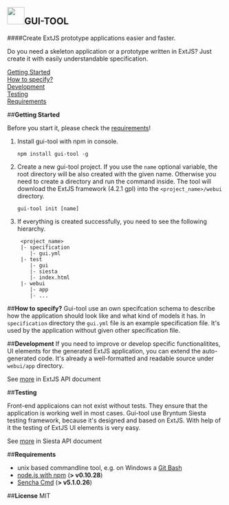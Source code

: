 
<a href="#"><img src="https://raw.githubusercontent.com/vartomi/gui-tool/master/gui_tool_logo.png" height="40"></a>**GUI-TOOL**
----------------------

####Create ExtJS prototype applications easier and faster.

Do you need a skeleton application or a prototype written in ExtJS? Just create it with easily understandable specification.

[Getting Started](#getting-started)<br/>
[How to specify?](#specification)<br/>
[Development](#development)<br/>
[Testing](#testing)<br/>
[Requirements](#requirements)

##**Getting Started**

Before you start it, please check the [requirements](#requirements)!

 1.  Install gui-tool with npm in console.
      
      `npm install gui-tool -g`
 
 
 2. Create a new gui-tool project. If you use the `name` optional variable, the root directory will be also created with the given name. Otherwise you need to create a directory and run the command inside. The tool will download the ExtJS framework (4.2.1 gpl) into the `<project_name>/webui` directory.
    
    `gui-tool init [name]`
 
 3. If everything is created successfully, you need to see the following hierarchy.
    ```
     <project_name>
     |- specification
        |- gui.yml
     |- test
        |- gui
        |- siesta
        |- index.html
     |- webui
        |- app
        |- ...
    ```

<a name="specification"></a>
##**How to specify?**
Gui-tool use an own specifcation schema to describe how the application should look like and what kind of models it has. In `specification` directory the `gui.yml` file is an example specification file. It's used by the application without given other specification file.

<a name="development"></a>
##**Development**
If you need to improve or develop specific functionalitites, UI elements for the generated ExtJS application, you can extend the auto-generated code. It's already a well-formatted and readable source under `webui/app` directory.

See [more](http://docs.sencha.com/extjs/4.2.1/) in ExtJS API document

<a name="testing"></a>
##**Testing**

Front-end applicaions can not exist without tests. They ensure that the application is working well in most cases. Gui-tool use Bryntum Siesta testing framework, because it's designed and based on ExtJS. With help of it the testing of ExtJS UI elements is very easy.

See [more](http://www.bryntum.com/docs/siesta/#!/api) in Siesta API document

<a name="requirements"></a>
##**Requirements**

 - unix based commandline tool, e.g. on Windows a [Git Bash](http://git-scm.com/downloads)
 - [node.js with npm](http://nodejs.org/download/) (**> v0.10.28**)
 - [Sencha Cmd](http://www.sencha.com/products/sencha-cmd/download) (**> v5.1.0.26**)

##**License**
MIT
